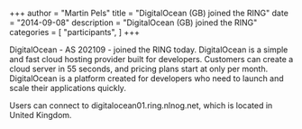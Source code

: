 +++
author = "Martin Pels"
title = "DigitalOcean (GB) joined the RING"
date = "2014-09-08"
description = "DigitalOcean (GB) joined the RING"
categories = [
    "participants",
]
+++

DigitalOcean - AS 202109 - joined the RING today. DigitalOcean is a simple and fast cloud hosting provider built for developers. Customers can create a cloud server in 55 seconds, and pricing plans start at only per month. DigitalOcean is a platform created for developers who need to launch and scale their applications quickly.

Users can connect to digitalocean01.ring.nlnog.net, which is located in United Kingdom.



